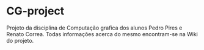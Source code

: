 # CG-project
Projeto da disciplina de Computação grafica dos alunos Pedro Pires e Renato Correa. Todas informações acerca do mesmo encontram-se na Wiki do projeto.
